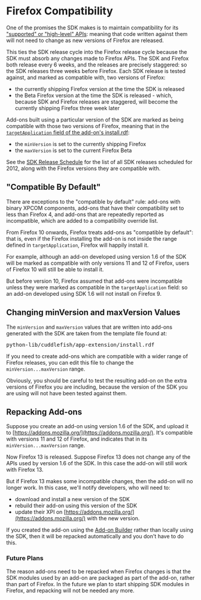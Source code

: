 
# Firefox Compatibility #

One of the promises the SDK makes is to maintain compatibility for its
["supported" or "high-level" APIs](packages/addon-kit/addon-kit.html):
meaning that code written against them will not need to change as new
versions of Firefox are released.

This ties the SDK release cycle into the Firefox release cycle because
the SDK must absorb any changes made to Firefox APIs. The SDK
and Firefox both release every 6 weeks, and the releases are precisely
staggered: so the SDK releases three weeks before Firefox. Each SDK
release is tested against, and marked as compatible with, two
versions of Firefox:

* the currently shipping Firefox version at the time the SDK is released
* the Beta Firefox version at the time the SDK is released - which,
because SDK and Firefox releases are staggered, will become the
currently shipping Firefox three week later

Add-ons built using a particular version of the SDK are marked
as being compatible with those two versions of Firefox, meaning
that in the
[`targetApplication` field of the add-on's install.rdf](https://developer.mozilla.org/en/Install.rdf#targetApplication):

* the `minVersion` is set to the currently shipping Firefox
* the `maxVersion` is set to the current Firefox Beta

See the
[SDK Release Schedule](https://wiki.mozilla.org/Jetpack/SDK_2012_Release_Schedule)
for the list of all SDK releases scheduled for 2012, along with the Firefox
versions they are compatible with.

## "Compatible By Default" ##

<span class="aside">There are exceptions to the "compatible by default" rule:
add-ons with binary XPCOM components, add-ons that have their compatibility
set to less than Firefox 4, and add-ons that are repeatedly reported as
incompatible, which are added to a compatibility override list.
</span>

From Firefox 10 onwards, Firefox treats add-ons as
"compatible by default": that is, even if the Firefox installing the
add-on is not inside the range defined in `targetApplication`,
Firefox will happily install it.

For example, although an add-on developed using version 1.6 of the SDK will be
marked as compatible with only versions 11 and 12 of Firefox, users of
Firefox 10 will still be able to install it.

But before version 10, Firefox assumed that add-ons were incompatible unless
they were marked as compatible in the `targetApplication` field: so an add-on
developed using SDK 1.6 will not install on Firefox 9.

## Changing minVersion and maxVersion Values ##

The `minVersion` and `maxVersion` values that are written into add-ons
generated with the SDK are taken from the template file found at:

<pre>
python-lib/cuddlefish/app-extension/install.rdf
</pre>

If you need to create add-ons which are compatible with a wider range of
Firefox releases, you can edit this file to change the
`minVersion...maxVersion` range.

Obviously, you should be careful to test the resulting add-on on the extra
versions of Firefox you are including, because the version of the SDK you
are using will not have been tested against them.

## Repacking Add-ons ##

Suppose you create an add-on using version 1.6 of the SDK, and upload it to
[https://addons.mozilla.org/](https://addons.mozilla.org/). It's compatible
with versions 11 and 12 of Firefox, and indicates that in its
`minVersion...maxVersion` range.

Now Firefox 13 is released. Suppose Firefox 13 does not change any of the
APIs used by version 1.6 of the SDK. In this case the add-on will still
work with Firefox 13.

But if Firefox 13 makes some incompatible changes, then the add-on will
no longer work. In this case, we'll notify developers, who will need to:

* download and install a new version of the SDK
* rebuild their add-on using this version of the SDK
* update their XPI on [https://addons.mozilla.org/](https://addons.mozilla.org/)
with the new version.

If you created the add-on using the [Add-on Builder](https://builder.addons.mozilla.org/)
rather than locally using the SDK, then it will be repacked automatically
and you don't have to do this.

### Future Plans ###

The reason add-ons need to be repacked when Firefox changes is that the
SDK modules used by an add-on are packaged as part of the add-on, rather
than part of Firefox. In the future we plan to start shipping SDK modules
in Firefox, and repacking will not be needed any more.
